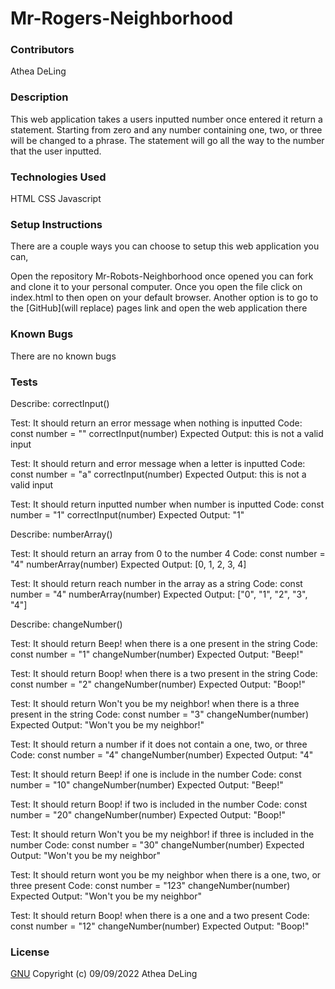 # Mr-Rogers-Neighborhood
### Contributors
Athea DeLing
### Description
This web application takes a users inputted number once entered it return a statement. Starting from zero and any number containing one, two, or three will be changed to a phrase. The statement will go all the way to the number that the user inputted.
### Technologies Used
HTML
CSS
Javascript
### Setup Instructions
There are a couple ways you can choose to setup this web application you can,

Open the repository Mr-Robots-Neighborhood once opened you can fork and clone it to your personal computer.
Once you open the file click on index.html to then open on your default browser.
Another option is to go to the [GitHub](will replace) pages link and open the web application there
### Known Bugs
There are no known bugs
### Tests
Describe: correctInput()
 
Test: It should return an error message when nothing is inputted
Code:
const number = ""
correctInput(number)
Expected Output: this is not a valid input

Test: It should return and error message when a letter is inputted
Code:
const number = "a"
correctInput(number)
Expected Output: this is not a valid input

Test: It should return inputted number when number is inputted
Code:
const number = "1"
correctInput(number)
Expected Output: "1"

Describe: numberArray()

Test: It should return an array from 0 to the number 4
Code:
const number = "4"
numberArray(number)
Expected Output: [0, 1, 2, 3, 4]

Test: It should return reach number in the array as a string
Code:
const number = "4"
numberArray(number)
Expected Output: ["0", "1", "2", "3", "4"]

Describe: changeNumber()

Test: It should return Beep! when there is a one present in the string
Code:
const number = "1"
changeNumber(number)
Expected Output: "Beep!"

Test: It should return Boop! when there is a two present in the string
Code:
const number = "2"
changeNumber(number)
Expected Output: "Boop!"

Test: It should return Won't you be my neighbor! when there is a three present in the string
Code:
const number = "3"
changeNumber(number)
Expected Output: "Won't you be my neighbor!"

Test: It should return a number if it does not contain a one, two, or three
Code:
const number = "4"
changeNumber(number)
Expected Output: "4"

Test: It should return Beep! if one is include in the number
Code:
const number = "10"
changeNumber(number)
Expected Output: "Beep!"

Test: It should return Boop! if two is included in the number
Code:
const number = "20"
changeNumber(number)
Expected Output: "Boop!"

Test: It should return Won't you be my neighbor! if three is included in the number
Code:
const number = "30"
changeNumber(number)
Expected Output: "Won't you be my neighbor"

Test: It should return wont you be my neighbor when there is a one, two, or three present
Code:
const number = "123"
changeNumber(number)
Expected Output: "Won't you be my neighbor"

Test: It should return Boop! when there is a one and a two present
Code:
const number = "12"
changeNumber(number)
Expected Output: "Boop!"
### License
[GNU](https://choosealicense.com/licenses/gpl-3.0/) Copyright (c) 09/09/2022 Athea DeLing